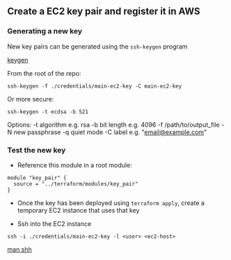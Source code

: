 

## Create a EC2 key pair and register it in AWS 


### Generating a new key

New key pairs can be generated using the ``ssh-keygen`` program

[keygen](  https://www.ssh.com/ssh/keygen/ )


From the root of the repo:

```shell
ssh-keygen -f ./credentials/main-ec2-key -C main-ec2-key
```

Or more secure:

```shell
ssh-keygen -t ecdsa -b 521
```

Options:
	-t algorithm e.g. rsa 
	-b bit length e.g. 4096
	-f /path/to/output_file 
	-N new passphrase
	-q   quiet mode
	-C label e.g. "email@example.com"

		
### Test the new key 

- Reference this module in a root module:

```
module "key_pair" {
  source = "../terraform/modules/key_pair"
}
```

- Once the key has been deployed using ``terraform apply``, create a temporary EC2 instance that uses that key

- Ssh into the EC2 instance

```shell
ssh -i ./credentials/main-ec2-key -l <user> <ec2-host>
```

[man shh]( https://man.openbsd.org/ssh )

